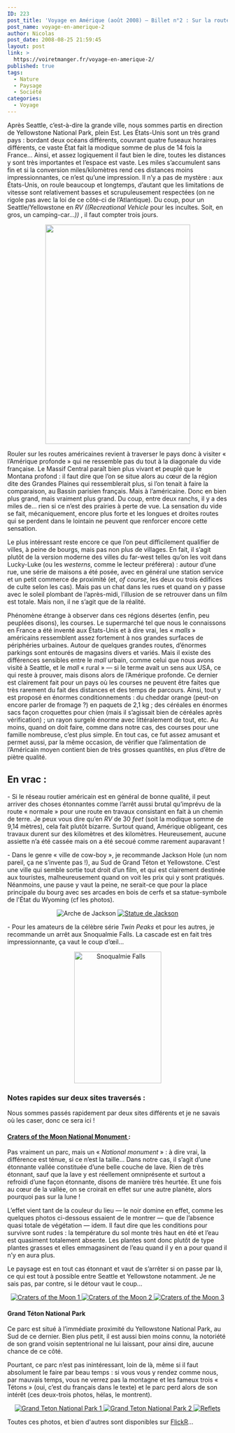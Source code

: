 ```yaml
---
ID: 223
post_title: 'Voyage en Amérique (août 2008) — Billet n°2 : Sur la route&#8230;'
post_name: voyage-en-amerique-2
author: Nicolas
post_date: 2008-08-25 21:59:45
layout: post
link: >
  https://voiretmanger.fr/voyage-en-amerique-2/
published: true
tags:
  - Nature
  - Paysage
  - Société
categories:
  - Voyage
---
```

<p>Après Seattle, c’est-à-dire la grande ville, nous sommes partis en direction de Yellowstone National Park, plein Est. Les États-Unis sont un très grand pays : bordant deux océans différents, couvrant quatre fuseaux horaires différents, ce vaste État fait la modique somme de plus de 14 fois la France... Ainsi, et assez logiquement il faut bien le dire, toutes les distances y sont très importantes et l’espace est vaste. Les miles s’accumulent sans fin et si la conversion miles/kilomètres rend ces distances moins impressionnantes, ce n’est qu’une impression. Il n’y a pas de mystère : aux États-Unis, on roule beaucoup et longtemps, d’autant que les limitations de vitesse sont relativement basses et scrupuleusement respectées (on ne rigole pas avec la loi de ce côté-ci de l’Atlantique). Du coup, pour un Seattle/Yellowstone en <em>RV ((<span style="font-style: normal;"><em>Recreational Vehicle </em>pour les incultes. Soit, en gros, un camping-car...<em>))</em> , il faut compter trois jours. </span></em></p>
<p style="text-align: center;"><a href="http://www.flickr.com/photos/nicolinux/2815278256/in/set-72157606945366338/"><img class="alignnone size-full wp-image-308" title="2815278256_c33e502e3f" src="http://nicolasfurno.com/blog/wp-content/uploads/2008/09/2815278256_c33e502e3f.jpg" alt="" width="331" height="500" /></a></p>
<p>Rouler sur les routes américaines revient à traverser le pays donc à visiter « l’Amérique profonde » qui ne ressemble pas du tout à la diagonale du vide française. Le Massif Central paraît bien plus vivant et peuplé que le Montana profond : il faut dire que l’on se situe alors au cœur de la région dite des Grandes Plaines qui ressemblerait plus, si l’on tenait à faire la comparaison, au Bassin parisien français. Mais à l’américaine. Donc en bien plus grand, mais vraiment plus grand. Du coup, entre deux ranchs, il y a des miles de... rien si ce n’est des prairies à perte de vue. La sensation du vide se fait, mécaniquement, encore plus forte et les longues et droites routes qui se perdent dans le lointain ne peuvent que renforcer encore cette sensation.</p>
<p>Le plus intéressant reste encore ce que l’on peut difficilement qualifier de villes, à peine de bourgs, mais pas non plus de villages. En fait, il s’agit plutôt de la version moderne des villes du far-west telles qu’on les voit dans Lucky-Luke (ou les <em>westerns</em>, comme le lecteur préférera) : autour d’une rue, une série de maisons a été posée, avec en général une station service et un petit commerce de proximité (et, <em>of course</em>, les deux ou trois édifices de culte selon les cas). Mais pas un chat dans les rues et quand on y passe avec le soleil plombant de l’après-midi, l’illusion de se retrouver dans un film est totale. Mais non, il ne s’agit que de la réalité.</p>
<p>Phénomène étrange à observer dans ces régions désertes (enfin, peu peuplées disons), les courses. Le supermarché tel que nous le connaissons en France a été inventé aux États-Unis et à dire vrai, les « <em>malls </em>» américains ressemblent assez fortement à nos grandes surfaces de périphéries urbaines. Autour de quelques grandes routes, d’énormes parkings sont entourés de magasins divers et variés. Mais il existe des différences sensibles entre le <em>mall</em> urbain, comme celui que nous avons visité à Seattle, et le <em>mall</em> « rural » — si le terme avait un sens aux USA, ce qui reste à prouver, mais disons alors de l’Amérique profonde. Ce dernier est clairement fait pour un pays où les courses ne peuvent être faites que très rarement du fait des distances et des temps de parcours. Ainsi, tout y est proposé en énormes conditionnements : du cheddar orange (peut-on encore parler de fromage ?) en paquets de 2,1 kg ; des céréales en énormes sacs façon croquettes pour chien (mais il s’agissait bien de céréales après vérification) ; un rayon surgelé énorme avec littéralement de tout, etc. Au moins, quand on doit faire, comme dans notre cas, des courses pour une famille nombreuse, c’est plus simple. En tout cas, ce fut assez amusant et permet aussi, par la même occasion, de vérifier que l’alimentation de l’Américain moyen contient bien de très grosses quantités, en plus d’être de piètre qualité.</p>
<p></p>

<h2><span style="font-size: 16pt;"><strong>En vrac : </strong></span></h2>
<p>- Si le réseau routier américain est en général de bonne qualité, il peut arriver des choses étonnantes comme l’arrêt aussi brutal qu’imprévu de la route « normale » pour une route en travaux consistant en fait à un chemin de terre. Je peux vous dire qu’en <em>RV</em> de 30 <em>feet</em> (soit la modique somme de 9,14 mètres), cela fait plutôt bizarre. Surtout quand, Amérique obligeant, ces travaux durent sur des kilomètres et des kilomètres. Heureusement, aucune assiette n’a été cassée mais on a été secoué comme rarement auparavant !</p>
<p>- Dans le genre « ville de cow-boy », je recommande Jackson Hole (un nom pareil, ça ne s’invente pas !), au Sud de Grand Téton et Yellowstone. C’est une ville qui semble sortie tout droit d’un film, et qui est clairement destinée aux touristes, malheureusement quand on voit les prix qui y sont pratiqués. Néanmoins, une pause y vaut la peine, ne serait-ce que pour la place principale du bourg avec ses arcades en bois de cerfs et sa statue-symbole de l'État du Wyoming (cf les photos).</p>
<p style="text-align: center;"><img class="flickr-large" src="http://farm4.static.flickr.com/3099/2814422191_90cdee8f5b_m.jpg" alt="Arche de Jackson" /> <a class="flickr-image" title="Statue de Jackson" rel="flickr-mgr" href="http://www.flickr.com/photos/28496877@N07/2814423499/" target="_blank"><img class="flickr-large" src="http://farm4.static.flickr.com/3102/2814423499_b5f121bd0f_m.jpg" alt="Statue de Jackson" /></a></p>
<p>- Pour les amateurs de la célèbre série <em>Twin Peaks</em> et pour les autres, je recommande un arrêt aux Snoqualmie Falls. La cascade est en fait très impressionnante, ça vaut le coup d’œil...</p>
<p style="text-align: center;"><a class="flickr-image" title="Snoqualmie Falls" rel="flickr-mgr" href="http://www.flickr.com/photos/28496877@N07/2814450789/" target="_blank"><img class="flickr-large" src="http://farm4.static.flickr.com/3080/2814450789_ab4f01f950.jpg" alt="Snoqualmie Falls" width="199" height="300" /></a></p>
<p></p>

<h3><strong>Notes rapides sur deux sites traversés :
</strong></h3>
<p>Nous sommes passés rapidement par deux sites différents et je ne savais où les caser, donc ce sera ici !</p>
<p></p>

<h4><strong><a title="Plus d'info sur Craters of the Moon" href="http://en.wikipedia.org/wiki/Craters_of_the_Moon_National_Monument_and_Preserve">Craters of the Moon National Monument </a></strong><strong>: </strong></h4>
<p>Pas vraiment un parc, mais un « <em>National monument</em> » : à dire vrai, la différence est ténue, si ce n’est la taille... Dans notre cas, il s’agit d’une étonnante vallée constituée d’une belle couche de lave. Rien de très étonnant, sauf que la lave y est réellement omniprésente et surtout a refroidi d’une façon étonnante, disons de manière très heurtée. Et une fois au cœur de la vallée, on se croirait en effet sur une autre planète, alors pourquoi pas sur la lune !</p>
<p>L’effet vient tant de la couleur du lieu — le noir domine en effet, comme les quelques photos ci-dessous essaient de le montrer — que de l’absence quasi totale de végétation — idem. Il faut dire que les conditions pour survivre sont rudes : la température du sol monte très haut en été et l’eau est quasiment totalement absente. Les plantes sont donc plutôt de type plantes grasses et elles emmagasinent de l’eau quand il y en a pour quand il n’y en aura plus.</p>
<p>Le paysage est en tout cas étonnant et vaut de s’arrêter si on passe par là, ce qui est tout à possible entre Seattle et Yellowstone notamment. Je ne sais pas, par contre, si le détour vaut le coup...</p>
<p style="text-align: center;"><a class="flickr-image" title="Craters of the Moon 1" rel="flickr-mgr" href="http://www.flickr.com/photos/28496877@N07/2821935862/" target="_blank"><img class="flickr-large" src="http://farm4.static.flickr.com/3253/2821935862_bc790af762_m.jpg" alt="Craters of the Moon 1" /> </a><a class="flickr-image" title="Craters of the Moon 2" rel="flickr-mgr" href="http://www.flickr.com/photos/28496877@N07/2821937174/" target="_blank"><img class="flickr-large" src="http://farm4.static.flickr.com/3198/2821937174_dfd9301c28_m.jpg" alt="Craters of the Moon 2" /> </a><a class="flickr-image" title="Craters of the Moon 3" rel="flickr-mgr" href="http://www.flickr.com/photos/28496877@N07/2821939362/" target="_blank"><img class="flickr-large" src="http://farm4.static.flickr.com/3041/2821939362_fa45d1dcf2_m.jpg" alt="Craters of the Moon 3" /></a></p>
<p></p>

<h4><strong>Grand Téton National Park</strong></h4>
<p>Ce parc est situé à l’immédiate proximité du Yellowstone National Park, au Sud de ce dernier. Bien plus petit, il est aussi bien moins connu, la notoriété de son grand voisin septentrional ne lui laissant, pour ainsi dire, aucune chance de ce côté.</p>
<p>Pourtant, ce parc n’est pas inintéressant, loin de là, même si il faut absolument le faire par beau temps : si vous vous y rendez comme nous, par mauvais temps, vous ne verrez pas la montagne et les fameux trois « Tétons » (oui, c’est du français dans le texte) et le parc perd alors de son intérêt (ces deux-trois photos, hélas, le montrent).</p>
<p style="text-align: center;"><a class="flickr-image" title="Grand Teton National Park 1" rel="flickr-mgr" href="http://www.flickr.com/photos/28496877@N07/2817211441/" target="_blank"><img class="flickr-large" src="http://farm4.static.flickr.com/3244/2817211441_e39c3aceec_m.jpg" alt="Grand Teton National Park 1" /> </a><a class="flickr-image" title="Grand Teton National Park 2" rel="flickr-mgr" href="http://www.flickr.com/photos/28496877@N07/2818063720/" target="_blank"><img class="flickr-large" src="http://farm4.static.flickr.com/3004/2818063720_ff84bb6fcc_m.jpg" alt="Grand Teton National Park 2" /> </a><a class="flickr-image" title="Reflets" rel="flickr-mgr" href="http://www.flickr.com/photos/28496877@N07/2818065682/" target="_blank"><img class="flickr-large" src="http://farm4.static.flickr.com/3019/2818065682_aa8c1fa934_m.jpg" alt="Reflets" /></a></p>
<p></p>
<p></p>
<p>Toutes ces photos, et bien d'autres sont disponibles sur <a title="Album Flickr" href="http://www.flickr.com/photos/nicolinux/sets/72157606945366338/">FlickR</a>...</p>